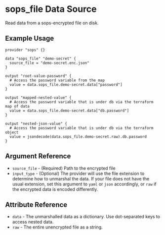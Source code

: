 # sops_file Data Source

Read data from a sops-encrypted file on disk.

## Example Usage

```hcl
provider "sops" {}

data "sops_file" "demo-secret" {
  source_file = "demo-secret.enc.json"
}

output "root-value-password" {
  # Access the password variable from the map
  value = data.sops_file.demo-secret.data["password"]
}

output "mapped-nested-value" {
  # Access the password variable that is under db via the terraform map of data
  value = data.sops_file.demo-secret.data["db.password"]
}

output "nested-json-value" {
  # Access the password variable that is under db via the terraform object
  value = jsondecode(data.sops_file.demo-secret.raw).db.password
}
```

## Argument Reference

* `source_file` - (Required) Path to the encrypted file
* `input_type` - (Optional) The provider will use the file extension to determine how to unmarshal the data. If your file does not have the usual extension, set this argument to `yaml` or `json` accordingly, or `raw` if the encrypted data is encoded differently.

## Attribute Reference

* `data` - The unmarshalled data as a dictionary. Use dot-separated keys to access nested data.
* `raw` - The entire unencrypted file as a string.
